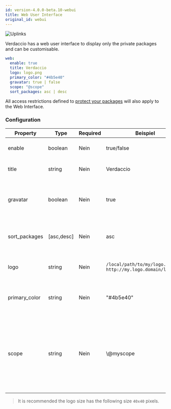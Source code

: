 ```yaml
---
id: version-4.0.0-beta.10-webui
title: Web User Interface
original_id: webui
---
```


![Uplinks](https://user-images.githubusercontent.com/558752/52916111-fa4ba980-32db-11e9-8a64-f4e06eb920b3.png)

Verdaccio has a web user interface to display only the private packages and can be customisable.

```yaml
web:
  enable: true
  title: Verdaccio
  logo: logo.png
  primary_color: "#4b5e40"
  gravatar: true | false
  scope: "@scope"
  sort_packages: asc | desc
```

All access restrictions defined to [protect your packages](protect-your-dependencies.md) will also apply to the Web Interface.

### Configuration

| Property      | Type       | Required | Beispiel                                                      | Support    | Beschreibung                                                                                                                                         |
| ------------- | ---------- | -------- | ------------------------------------------------------------- | ---------- | ---------------------------------------------------------------------------------------------------------------------------------------------------- |
| enable        | boolean    | Nein     | true/false                                                    | all        | allow to display the web interface                                                                                                                   |
| title         | string     | Nein     | Verdaccio                                                     | all        | HTML head title description                                                                                                                          |
| gravatar      | boolean    | Nein     | true                                                          | `>v4`   | Gravatars will be generated under the hood if this property is enabled                                                                               |
| sort_packages | [asc,desc] | Nein     | asc                                                           | `>v4`   | By default private packages are sorted by ascending                                                                                                  |
| logo          | string     | Nein     | `/local/path/to/my/logo.png` `http://my.logo.domain/logo.png` | all        | a URI where logo is located (header logo)                                                                                                            |
| primary_color | string     | Nein     | "#4b5e40"                                                     | `>4`    | The primary color to use throughout the UI (header, etc)                                                                                             |
| scope         | string     | Nein     | \\@myscope                                                  | `>v3.x` | If you're using this registry for a specific module scope, specify that scope to set it in the webui instructions header (note: escape @ with \\@) |

> It is recommended the logo size has the following size `40x40` pixels.